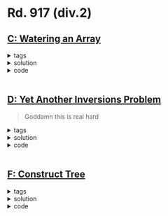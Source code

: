 **Rd. 917 (div.2)**
===

## [C: Watering an Array](https://codeforces.com/problemset/problem/1917/C)

<details>
  <summary>tags</summary>
  
    | brute force | greedy |

</details>

<details>
  <summary>solution</summary>

    Easily seen that if we start with a = {0, 0, ..., 0}, the maximum score d / 2 is achieved by alternate reset and addition.
    So the target is to decide when to reset a to all zeros for the first time? How many cases to enumerate?
    For the first reset, obviously we can only get at most n scores. When will the all-zeros approach outperform it?
    After 2n days, the all-zeros approach will get n scores. So, only enumerate cases where first reset is earlier than 2n + 1 days.
    
</details>

<details>
  <summary>code</summary>

  ```c++
  int main () {
      ios::sync_with_stdio(false); cin.tie(0);
      int t;  cin >> t;
      while (t--) {
          int n, k, d;  cin >> n >> k >> d;
          vector<int> a(n + 1), v(k);
          int score = 0, maxscore = 0;
          for (int i = 1; i <= n; i++) {
              cin >> a[i];
              if (a[i] == i) score++;
          }
          for (int i = 0; i < k; i++) cin >> v[i];
          
          for (int day = 0; day <= min(2 * n, d - 1); day++) {  // accumulate for days, reset on day+1
              maxscore = max(maxscore, score + (d - day - 1) / 2);
  
              int idx = day % k; 
              for (int j = 1; j <= v[idx]; j++) {
                  if (a[j] == j) score--;
                  a[j]++;
                  if (a[j] == j) score++;
              }            
          }
          cout << maxscore << '\n';
      }
  }
  ```

</details>

<br>

## [D: Yet Another Inversions Problem](https://codeforces.com/problemset/problem/1917/D)

> Goddamn this is real hard

<details>
  <summary>tags</summary>
  
    | Binary Indexed Tree | Segment Tree |

</details>

<details>
  <summary>solution</summary>

    Let's split the full array into parts of length k, which each corresponds to one certain element in p.
    Easily seen that q contributs to same number of inversions in every k-segment.
    Use BIT to count it, and times it n. These are inversions within each k-segment.

    As for those inversions between different segments...
    Ähh I don't feel like explaining it, in case I forget how to do it, refer to 
    [this really nice blog](https://blog.csdn.net/m0_73500785/article/details/135277732).
    
</details>

<details>
  <summary>code</summary>

  ```c++
  const ll mod = 998244353;
  
  ll lowbit(ll x) {
      return x & (-x);
  }
  
  void bitUpdate(vector<ll>& BIT, ll x) {
      while (x < BIT.size()) {
          BIT[x]++;
          x += lowbit(x);
      }
  }
  
  ll bitQuery(vector<ll>& BIT, ll x) {
      ll sum = 0;
      while (x > 0) {
          sum += BIT[x];
          x -= lowbit(x);
      }
      return sum;
  }
  
  void stUpdate(vector<ll>& ST, int idx, int l, int r, ll x) {
      if (l == r - 1) {
          ST[idx]++;
          return;
      }
      int mid = (l + r) >> 1;
      if (x < mid) stUpdate(ST, idx << 1, l, mid, x);
      else stUpdate(ST, (idx << 1) + 1, mid, r, x);
      ST[idx] = ST[idx << 1] + ST[(idx << 1) + 1];
  }
  
  ll stQuery(vector<ll>& ST, int idx, int l, int r, int L, int R) {
      if (L <= l && R >= r) return ST[idx];
      if (L >= r || R <= l) return 0;
      ll sum = 0;
      int mid = (l + r) >> 1;
      if (L < mid) sum += stQuery(ST, idx << 1, l, mid, L, R);
      if (R > mid) sum += stQuery(ST, (idx << 1) + 1, mid, r, L, R);
      return sum;
  }
  
  ll solve () {
      int n, k;  cin >> n >> k;
      vector<ll> p(n + 1), q(k + 1);
      ffor(1, n + 1, 1) cin >> p[i];
      ffor(1, k + 1, 1) cin >> q[i];
  
      vector<ll> BIT(k + 1);
      ll sum = 0;
      ffor(1, k + 1, 1) {
          sum = (sum + bitQuery(BIT, k) - bitQuery(BIT, q[i] + 1) + mod) % mod;
          bitUpdate(BIT, q[i] + 1);
      }
      sum = (sum * n) % mod;
  
      vector<ll> ST(8 * n);
      stUpdate(ST, 1, 1, 2 * n, p[1]);
      int log2n = __lg(2 * n);
  
      vector<ll> presum(k + 1);
      ffor(1, k + 1, 1) presum[i] = (presum[i - 1] + i) % mod;
  
      for (int i = 2; i <= n; i++) {
          ll y = p[i];
          for (int z = 0, z2 = 1; z <= log2n; z++, z2 <<= 1) {
              if (y > z2 && k - z - 1 > 0) {
                  ll x = stQuery(ST, 1, 1, 2 * n, (y / (z2 * 2)) + 1, (y / z2) + 1) % mod;
                  sum = (sum + (x * presum[k - z - 1]) % mod) % mod;
              }
              if (y * z2 < 2 * n) {
                  ll x = stQuery(ST, 1, 1, 2 * n, y * z2, y * z2 * 2) % mod;
                  if (z + 1 > k) 
                      sum = (sum + (x * k % mod * k % mod)) % mod;
                  else 
                      sum = (sum + (x * (z * k % mod + (presum[k] - presum[z] + mod) % mod)) % mod) % mod;
              }
          }
          stUpdate(ST, 1, 1, 2 * n, y);
      }
      return sum;
  }
  
  int main () {
      ios::sync_with_stdio(false); cin.tie(0);
      int t;  cin >> t;
      while (t--) {
          cout << solve() << '\n';
      }
  }
  ```

</details>

<br>

## [F: Construct Tree](https://codeforces.com/problemset/problem/1917/F)

<details>
  <summary>tags</summary>
  
    | dp | bitmask |

</details>

<details>
  <summary>solution</summary>

    The core concept is: 
      given the length of one side of the diameter, edges longer than that should be on the other side of the diameter.
      
    Consider a case where left side has length L, edges longer than L sums P.
    What we have to do is to determine if we can form length L and (d - L - P) with edges shorter than L.
    Use a vector of bitset dp[x][bs] to solve this.  x is the L, while each bit in bs indicates if len=bit is viable.

    Assume that L is the shorter side of the diameter.
    For every L in [1, d/2], include the shorter len[i]s into dp, and see if dp[L][d - L - sufsum[i]] is true.

    See comments in code for more details.
    
</details>

<details>
  <summary>code</summary>

  ```c++
  const ll D = 2005;  
  int main () {
      ios::sync_with_stdio(false); cin.tie(0);
      int t;  cin >> t;
      while (t--) {
          int n, d;  cin >> n >> d;
          vector<int> len(n + 1);
          for (int i = 1; i <= n; i++) cin >> len[i];
          sort(len.begin() + 1, len.end());
  
          vector<int> sufsum(n + 2);
          for (int i = n; i > 0; i--) sufsum[i] = sufsum[i + 1] + len[i];
  
          vector< bitset<D> > dp(D / 2);
          // dp[x][bitset]: left side with length x, right side's possible length shown as bitset
          dp[0][0] = 1;
  
          bool ok = false;
          for (int L = 1, i = 1; L <= d / 2; L++) {  // left side has length L
              while (i <= n && len[i] <= L) {
                  for (int x = d / 2; x >= 0; x--) {
                      if (x + len[i] <= d / 2) dp[x + len[i]] |= dp[x];  // add len[i] to the left
                      dp[x] |= (dp[x] << len[i]);  // add len[i] to the right
                  }
                  i++;
              }
              // Now we are putting the rest len[i] larger than L **all** to the right,
              // because they will form a longer diameter if they are not in the diameter
  
              // And still we need (d - sufsum[i] - L) to complete the length (d - L)
              // If dp[x][d - sufsum[i] - L] is true, then it's ok to do so
  
              // And since the len[i] that are not in the diameter are all smaller than L, ignore them
  
              int R = d - sufsum[i] - L;
              if (R >= 0 && dp[L][R]) {
                  ok = true;
                  break;
              }
          }
          if (ok) cout << "yes\n";
          else cout << "no\n";
      }
  }
  ```

</details>

<br>
